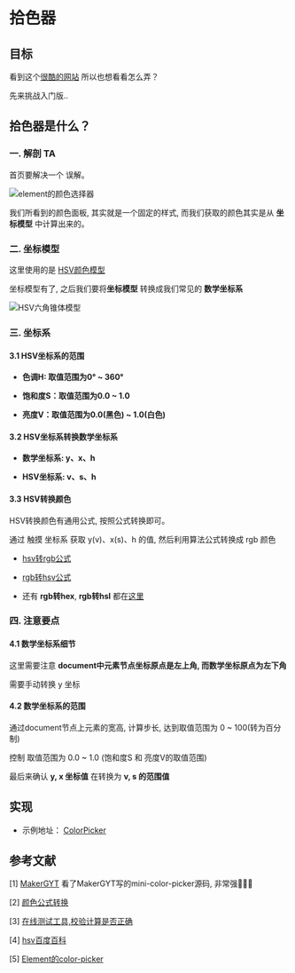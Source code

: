 # 拾色器

## 目标
看到这个[很酷的网站](https://color.hailpixel.com/)  所以也想看看怎么弄？

先来挑战入门版..

## 拾色器是什么？

### 一. 解剖 TA
首页要解决一个 误解。

![element的颜色选择器](https://mmbiz.qpic.cn/mmbiz_gif/xoIzuYKVBOzLjK4NCiaq9bZVib4ibuxSjro4CrWvB0MVCVaOVnKC5dsFqb3l0tJ0EmEHXcDvbLFLJ3ycIViavKnJ7w/0?wx_fmt=gif)

我们所看到的颜色面板, 其实就是一个固定的样式, 而我们获取的颜色其实是从 **坐标模型** 中计算出来的。

### 二. 坐标模型
这里使用的是 [HSV颜色模型](https://baike.baidu.com/item/HSV%E9%A2%9C%E8%89%B2%E6%A8%A1%E5%9E%8B/21501482)

坐标模型有了, 之后我们要将**坐标模型** 转换成我们常见的 **数学坐标系**

![HSV六角锥体模型](https://mmbiz.qpic.cn/mmbiz_png/xoIzuYKVBOzLjK4NCiaq9bZVib4ibuxSjroFicxf879puBBZPLkLU8whuM1LD4hZ87dVuhtiblIDGvrg5Eia17VPxciag/0?wx_fmt=png)




### 三. 坐标系

#### 3.1 HSV坐标系的范围

- **色调H: 取值范围为0° ~ 360°**

- **饱和度S：取值范围为0.0 ~ 1.0**

- **亮度V：取值范围为0.0(黑色) ~ 1.0(白色)**

#### 3.2 HSV坐标系转换数学坐标系

- **数学坐标系: y、x、h**

- **HSV坐标系: v、s、h**

#### 3.3 HSV转换颜色
HSV转换颜色有通用公式, 按照公式转换即可。

通过 触摸 坐标系 获取 y(v)、x(s)、h 的值, 然后利用算法公式转换成 rgb 颜色

- [hsv转rgb公式](https://www.rapidtables.com/convert/color/hsv-to-rgb.html)

- [rgb转hsv公式](https://www.rapidtables.com/convert/color/rgb-to-hsv.html)

- 还有 **rgb转hex**, **rgb转hsl** 都在[这里](https://www.rapidtables.com/convert/color/)


### 四. 注意要点

#### 4.1 数学坐标系细节
这里需要注意 **document中元素节点坐标原点是左上角, 而数学坐标原点为左下角**

需要手动转换 y 坐标

#### 4.2 数学坐标系的范围
通过document节点上元素的宽高, 计算步长, 达到取值范围为 0 ~ 100(转为百分制)

控制 取值范围为 0.0 ~ 1.0 (饱和度S 和 亮度V的取值范围)

最后来确认 **y, x 坐标值** 在转换为  **v, s 的范围值**

## 实现

- 示例地址： [ColorPicker](https://github.com/angxuejian/moto.wxui/tree/main/UI/colorPicker)

## 参考文献
[1] [MakerGYT](https://github.com/MakerGYT/mini-color-picker) 看了MakerGYT写的mini-color-picker源码, 非常强🤙🤙🤙

[2] [颜色公式转换](https://www.rapidtables.com/convert/color/)

[3] [在线测试工具,校验计算是否正确](https://c.runoob.com/front-end/868)

[4] [hsv百度百科](https://baike.baidu.com/item/HSV/547122)

[5] [Element的color-picker](https://element.eleme.cn/#/zh-CN/component/color-picker)